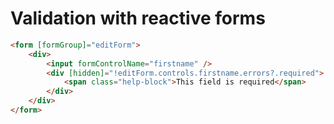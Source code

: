 <!-- .slide: class="with-code inconsolata" -->

# Validation with reactive forms

```html
<form [formGroup]="editForm">
    <div>
        <input formControlName="firstname" />
        <div [hidden]="!editForm.controls.firstname.errors?.required">
            <span class="help-block">This field is required</span>
        </div>
    </div>
</form>
```

<!-- .element: class="big-code" -->
